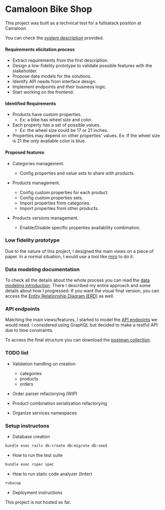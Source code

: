 # Camaloon Bike Shop

This project was built as a technical test for a fullsatack position at Camaloon.

You can check the [system description](https://drive.google.com/file/d/1scSCrF8YyS4eB90vtcV8Yp-QFiSAlcxJ/view?usp=sharing) provided.

#### Requirements elicitation process
  - Extract requirements from the first description.
  - Design a low-fidelity prototype to validate possible features with the stakeholder.
  - Propose data models for the solutions.
  - Identify API needs from interface design.
  - Implement endpoints and their business logic.
  - Start working on the frontend.

#### Identified Requirements

- Products have custom properties.
  - Ex: a bike has wheel size and color.
- Each property has a set of possible values.
  - Ex: the wheel size could be 17 or 21 inches.
- Properties may depend on other properties' values.
  Ex: If the wheel size is 21 the only available color is blue.

#### Proposed features
  - Categories management.
    - Config properties and value sets to share with products.

  - Products management.
    - Config custom properties for each product.
    - Config custom properties sets.
    - Import properties from categories.
    - Import properties from other products.

  - Products versions management.
    - Enable/Disable specific properties availability combination.
### Low fidelity prototype

Due to the nature of this project, I designed the main views on a piece of paper. In a normal situation, I would use a tool like [miro](https://miro.com/) to do it.
### Data modeling documentation

To check all the details about the whole process you can read the
[data modeling introduction](https://github.com/LeonardoGodoy/camaloon-bike-shop-api/blob/master/docs/data_modeling_introduction.md). There I described my entire approach and some details about how I progressed. If you want the visual final version, you can access the [Entity Relationship Diagram (ERD)](https://drive.google.com/file/d/1Ynt7Fmqa2OI5d8wAatmc9OWEFLTkme13/view?usp=sharing) as well.

### API endpoints

Matching the main views/features, I started to model the [API endpoints](https://github.com/LeonardoGodoy/camaloon-bike-shop-api/blob/master/docs/api_introduction.md) we would need. I considered using GraphQL but decided to make a restful API due to time constraints.

To access the final structure you can download the [postman collection](https://drive.google.com/file/d/1p18LVHrn3GBpm0hzsjS3zSsS7fXqJz1U/view?usp=sharing).

### TODO list

- Validation handling on creation
  - categories
  - products
  - orders

- Order parser refactorying (WIP)
- Product combination serialization refactorying
- Organize services namespaces

### Setup instructons
* Database creation

```bash
bundle exec rails db:create db:migrate db:seed
```

* How to run the test suite

```bash
bundle exec rspec spec
```

* How to run static code analyzer (linter)
```bash
rubocop
```

* Deployment instructions

This project is not hosted so far.

